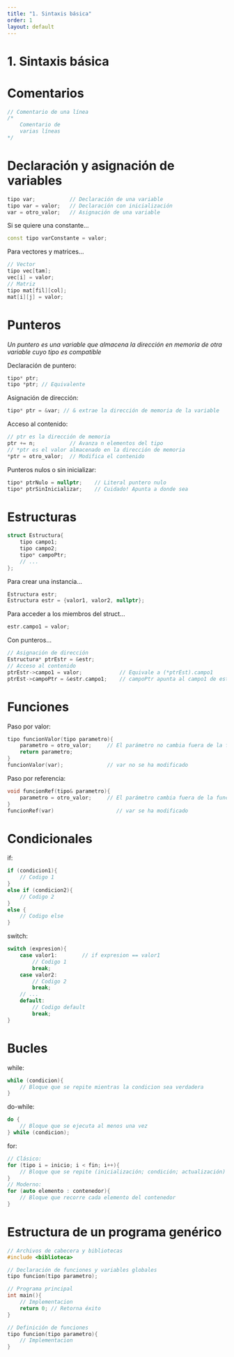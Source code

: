 ```yaml
---
title: "1. Sintaxis básica"
order: 1
layout: default
---
```


# **1. Sintaxis básica**

# Comentarios

```cpp
// Comentario de una línea
/*
    Comentario de
    varias líneas
*/
```

# Declaración y asignación de variables
```cpp
tipo var;           // Declaración de una variable
tipo var = valor;   // Declaración con inicialización
var = otro_valor;   // Asignación de una variable
```
Si se quiere una constante...
```cpp
const tipo varConstante = valor;
```
Para vectores y matrices...
```cpp
// Vector
tipo vec[tam];
vec[i] = valor;
// Matriz
tipo mat[fil][col];
mat[i][j] = valor;
```

# Punteros
*Un puntero es una variable que almacena la dirección en memoria de otra variable cuyo tipo es compatible*

Declaración de puntero:
```cpp
tipo* ptr;
tipo *ptr; // Equivalente
```
Asignación de dirección:
```cpp
tipo* ptr = &var; // & extrae la dirección de memoria de la variable
```
Acceso al contenido:
```cpp
// ptr es la dirección de memoria
ptr += n;           // Avanza n elementos del tipo
// *ptr es el valor almacenado en la dirección de memoria
*ptr = otro_valor;  // Modifica el contenido
```
Punteros nulos o sin inicializar:
```cpp
tipo* ptrNulo = nullptr;    // Literal puntero nulo
tipo* ptrSinInicializar;    // Cuidado! Apunta a donde sea
```

# Estructuras
```cpp
struct Estructura{
    tipo campo1;
    tipo campo2;
    tipo* campoPtr;
    // ...
};
```
Para crear una instancia...
```cpp
Estructura estr;
Estructura estr = {valor1, valor2, nullptr};
```
Para acceder a los miembros del struct...
```cpp
estr.campo1 = valor;
```
Con punteros...
```cpp
// Asignación de dirección
Estructura* ptrEstr = &estr;
// Acceso al contenido
ptrEstr->campo1 = valor;            // Equivale a (*ptrEst).campo1
ptrEst->campoPtr = &estr.campo1;    // campoPtr apunta al campo1 de estr.
```

# Funciones
Paso por valor:
```cpp
tipo funcionValor(tipo parametro){
    parametro = otro_valor;     // El parámetro no cambia fuera de la función (copia local)
    return parametro;
}
funcionValor(var);              // var no se ha modificado
```
Paso por referencia:
```cpp
void funcionRef(tipo& parametro){
    parametro = otro_valor;     // El parámetro cambia fuera de la función
}
funcionRef(var)                    // var se ha modificado
```

# Condicionales
if:
```cpp
if (condicion1){
    // Codigo 1
}
else if (condicion2){
    // Codigo 2
}
else {
    // Codigo else
}
```
switch:
```cpp
switch (expresion){
    case valor1:        // if expresion == valor1
        // Codigo 1
        break;
    case valor2:
        // Codigo 2
        break;
    // ...
    default:
        // Codigo default
        break;
}
```

# Bucles
while:
```cpp
while (condicion){
    // Bloque que se repite mientras la condicion sea verdadera
}
```
do-while:
```cpp
do {
    // Bloque que se ejecuta al menos una vez
} while (condicion);
```
for:
```cpp
// Clásico:
for (tipo i = inicio; i < fin; i++){
    // Bloque que se repite (inicialización; condición; actualización)
}
// Moderno:
for (auto elemento : contenedor){
    // Bloque que recorre cada elemento del contenedor
}
```

# Estructura de un programa genérico
```cpp
// Archivos de cabecera y bibliotecas
#include <biblioteca>

// Declaración de funciones y variables globales
tipo funcion(tipo parametro);

// Programa principal
int main(){
    // Implementacion
    return 0; // Retorna éxito
}

// Definición de funciones
tipo funcion(tipo parametro){
    // Implementacion
}
```